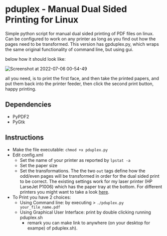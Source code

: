 # pduplex - Manual Dual Sided Printing for Linux

Simple python script for manual dual sided printing of PDF files on linux. Can be configured to work on any printer as long as you find out how the pages need to be transformed.
This version has gpduplex.py, which wraps the same original functionality of command line, but using gui.

below how it should look like:

![Screenshot at 2022-07-06 00-54-49](https://user-images.githubusercontent.com/19352122/177423538-d2670e6b-07a9-403c-9eb8-b04b9085c8bd.png)


all you need, is to print the first face, and then take the printed papers, and put them back into the printer feeder, then click the second print button, happy printing.

## Dependencies
- PyPDF2
- PyGtk

## Instructions
- Make the file executable: `chmod +x pduplex.py`
- Edit config.xml
    - Set the name of your printer as reported by `lpstat -a`
    - Set the paper size
    -  Set the transformations. The the two `out` tags define how the odd/even pages will be transformed in order for the dual sided print to be correct. The existing settings work for my laser printer (HP LarseJet P1006) which has the paper tray at the bottom. For different printers you might want to take a look [here](http://duramecho.com/ComputerInformation/HowToDoTwoSidedPrinting/).
- To Print you have 2 choices:
    - Using Command line: by executing > `./pduplex.py your_file_name.pdf`
    - Using Graphical User Interface: print by double clicking running pduplex.sh
        - remark you can make link to anywhere (on your desktop for exampe) of pduplex.sh).

